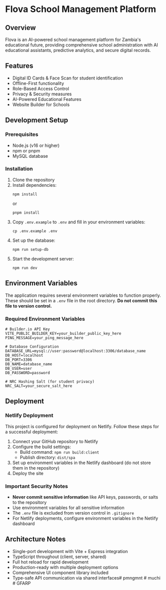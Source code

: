 # Flova School Management Platform

## Overview
Flova is an AI-powered school management platform for Zambia's educational future, providing comprehensive school administration with AI educational assistants, predictive analytics, and secure digital records.

## Features
- Digital ID Cards & Face Scan for student identification
- Offline-First functionality
- Role-Based Access Control
- Privacy & Security measures
- AI-Powered Educational Features
- Website Builder for Schools

## Development Setup

### Prerequisites
- Node.js (v16 or higher)
- npm or pnpm
- MySQL database

### Installation
1. Clone the repository
2. Install dependencies:
   ```
   npm install
   ```
   or
   ```
   pnpm install
   ```
3. Copy `.env.example` to `.env` and fill in your environment variables:
   ```
   cp .env.example .env
   ```
4. Set up the database:
   ```
   npm run setup-db
   ```
5. Start the development server:
   ```
   npm run dev
   ```

## Environment Variables

The application requires several environment variables to function properly. These should be set in a `.env` file in the root directory. **Do not commit this file to version control.**

### Required Environment Variables

```
# Builder.io API Key
VITE_PUBLIC_BUILDER_KEY=your_builder_public_key_here
PING_MESSAGE=your_ping_message_here

# Database Configuration
DATABASE_URL=mysql://user:password@localhost:3306/database_name
DB_HOST=localhost
DB_PORT=3306
DB_NAME=database_name
DB_USER=user
DB_PASSWORD=password

# NRC Hashing Salt (for student privacy)
NRC_SALT=your_secure_salt_here
```

## Deployment

### Netlify Deployment

This project is configured for deployment on Netlify. Follow these steps for a successful deployment:

1. Connect your GitHub repository to Netlify
2. Configure the build settings:
   - Build command: `npm run build:client`
   - Publish directory: `dist/spa`
3. Set up environment variables in the Netlify dashboard (do not store them in the repository)
4. Deploy the site

### Important Security Notes

- **Never commit sensitive information** like API keys, passwords, or salts to the repository
- Use environment variables for all sensitive information
- The `.env` file is excluded from version control in `.gitignore`
- For Netlify deployments, configure environment variables in the Netlify dashboard

## Architecture Notes

- Single-port development with Vite + Express integration
- TypeScript throughout (client, server, shared)
- Full hot reload for rapid development
- Production-ready with multiple deployment options
- Comprehensive UI component library included
- Type-safe API communication via shared interfaces#   p m n g m n t 
 
 #   m u c h i 
 
 #   G F A R P  
 